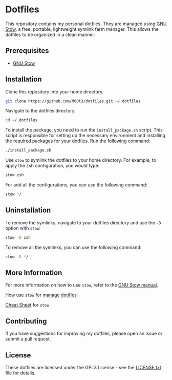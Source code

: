 # Dotfiles

This repository contains my personal dotfiles. They are managed using [GNU Stow](https://www.gnu.org/software/stow/), a free, portable, lightweight symlink farm manager. This allows the dotfiles to be organized in a clean manner.

## Prerequisites

- [GNU Stow](https://www.gnu.org/software/stow/)

## Installation

Clone this repository into your home directory.

```bash
git clone https://github.com/M00t3/dotfiles.git ~/.dotfiles
```

Navigate to the dotfiles directory.

```bash
cd ~/.dotfiles
```

To install the package, you need to run the `install_package.sh` script. This script is responsible for setting up the necessary environment and installing the required packages for your dotfiles. Run the following command:

```bash
./install_package.sh
```

Use `stow` to symlink the dotfiles to your home directory. For example, to apply the zsh configuration, you would type:

```bash
stow zsh
```

For add all the configurations, you can use the following command:

```bash
stow */
```

## Uninstallation

To remove the symlinks, navigate to your dotfiles directory and use the `-D` option with `stow`:

```bash
stow -D zsh
```

To remove all the symlinks, you can use the following command:

```bash
stow -D */
```

## More Information

For more information on how to use `stow`, refer to the [GNU Stow manual](https://www.gnu.org/software/stow/manual/stow.html).

How use `stow` for [manage dotifles](https://alexpearce.me/2016/02/managing-dotfiles-with-stow/)

[Cheat Sheet](https://cht.sh/stow) for `stow`

## Contributing

If you have suggestions for improving my dotfiles, please open an issue or submit a pull request.

## License

These dotfiles are licensed under the GPL3 License - see the [LICENSE.txt](LICENSE.txt) file for details.
